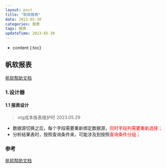 ```yaml
---
layout: post
title: "帆软报表"
date: 2023-05-30
categories: 报表
tags: 报表
updateTime: 2023-05-30
---
```


* content
{:toc}
## 帆软报表

[帆软帮助文档](https://help.fanruan.com/finereport/)

### 1.设计器

#### 1.1 报表设计

> xtg成本报表维护时 2023.05.29

-  数据源切换之后，每个字段需要重新绑定数据源，<font color='red'>同时字段列需要重新选择；</font>
-  分析结果表时，按照查询条件来，可能涉及到按照<font color='red'>查询条件分组；</font>











### 参考

[帆软帮助文档](https://help.fanruan.com/finereport/)
